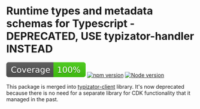 # Runtime types and metadata schemas for Typescript - DEPRECATED, USE typizator-handler INSTEAD

![Coverage](./badges/coverage.svg) [![npm version](https://badge.fury.io/js/cdk-typescript-lib.svg)](https://badge.fury.io/js/cdk-typescript-lib) [![Node version](https://img.shields.io/node/v/cdk-typescript-lib.svg?style=flat)](https://nodejs.org/)


This package is merged into [typizator-client](https://www.npmjs.com/package/typizator-client) library. It's now deprecated because there is no need for a separate library for CDK functionality that it managed in the past.
